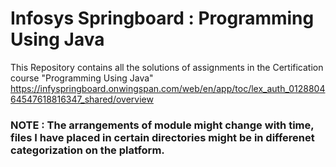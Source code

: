 # Infosys Springboard : Programming Using Java
This Repository contains all the solutions of assignments in the Certification course "Programming Using Java"  
https://infyspringboard.onwingspan.com/web/en/app/toc/lex_auth_012880464547618816347_shared/overview  
  
  
### NOTE : The arrangements of module might change with time, files I have placed in certain directories might be in differenet categorization on the platform.  
